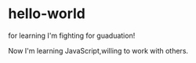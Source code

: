 # hello-world
for learning
I'm fighting for guaduation!

Now I'm learning JavaScript,willing to work with others.
